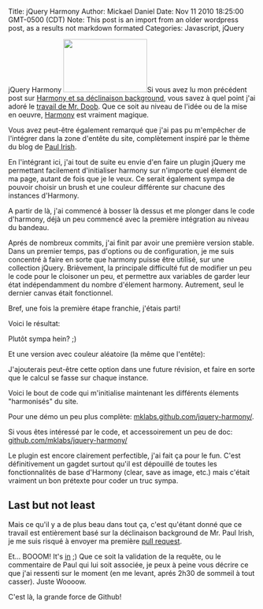 Title: jQuery Harmony
Author: Mickael Daniel
Date: Nov 11 2010 18:25:00 GMT-0500 (CDT)
Note: This post is an import from an older wordpress post, as a results not markdown formated
Categories: Javascript, jQuery

jQuery Harmony
<img class="mk-blog-img" src="http://blog.mklog.fr/wp-content/uploads/2010/11/jquery_logo.gif" height="108" width="170" />Si vous avez lu mon précédent post sur <a href="http://blog.mklog.fr/2010/11/06/harmony-sexy-background-canvas/">Harmony et sa déclinaison background</a>, vous savez à quel point j'ai adoré  le <a href="http://mrdoob.com/">travail de Mr. Doob</a>. Que ce soit au niveau de l'idée ou de la mise en oeuvre, <a href="http://mrdoob.com/projects/harmony/">Harmony</a> est vraiment magique.

Vous avez peut-être également remarqué que j'ai pas pu m'empêcher de l'intégrer dans la zone d'entête du site, complètement inspiré par le thème du blog de <a href="http://paulirish.com/">Paul Irish</a>.

En l'intégrant ici, j'ai tout de suite eu envie d'en faire un plugin jQuery me permettant facilement d'initialiser harmony sur n'importe quel élement de ma page, autant de fois que je le veux. Ce serait également sympa de pouvoir choisir un brush et une couleur différente sur chacune des instances d'Harmony.

<!--more-->

A partir de là, j'ai commencé à bosser là dessus et me plonger dans le code d'harmony, déjà un peu commencé avec la première intégration au niveau du bandeau.

Aprés de nombreux commits, j'ai finit par avoir une première version stable. Dans un premier temps, pas d'options ou de configuration, je me suis concentré à faire en sorte que harmony puisse être utilisé, sur une collection jQuery. Brièvement, la principale difficulté fut de modifier un peu le code pour le cloisoner un peu, et permettre aux variables de garder leur état indépendamment du nombre d'élement harmony. Autrement, seul le dernier canvas était fonctionnel.

Bref, une fois la première étape franchie, j'étais parti!

Voici le résultat:

<div class="mk-blog-demo mk-blog-demo-harmony" data-color="#BABB40"></div>

Plutôt sympa hein? ;)

Et une version avec couleur aléatoire (la même que l'entête):
<div class="mk-blog-demo mk-blog-demo-harmony"></div>

J'ajouterais peut-être cette option dans une future révision, et faire en sorte que le calcul se fasse sur chaque instance.

Voici le bout de code qui m'initialise maintenant les différents élements "harmonisés" du site. 
<script src="https://gist.github.com/672845.js"> </script>

Pour une démo un peu plus complète: <a href="http://mklabs.github.com/jquery-harmony/">mklabs.github.com/jquery-harmony/</a>.

Si vous êtes intéressé par le code,  et accessoirement un peu de doc: <a href="https://github.com/mklabs/jquery-harmony/">github.com/mklabs/jquery-harmony/</a>

Le plugin est encore clairement perfectible, j'ai fait ça pour le fun. C'est définitivement un gagdet surtout qu'il est dépouillé de toutes les fonctionnalités de base d'Harmony (clear, save as image, etc.) mais c'était vraiment un bon prétexte pour coder un truc sympa.

<h2>Last but not least</h2>
Mais ce qu'il y a de plus beau dans tout ça, c'est qu'étant donné que ce travail est entièrement basé sur la déclinaison background de Mr. Paul Irish, je me suis risqué à envoyer ma première <a href="https://github.com/paulirish/harmony/pull/1">pull request</a>.

Et... BOOOM! It's <a href="https://github.com/paulirish/harmony">in</a> ;) Que ce soit la validation de la requête, ou le commentaire de Paul qui lui soit associée, je peux à peine vous décrire ce que j'ai ressenti sur le moment (en me levant, aprés 2h30 de sommeil à tout casser). Juste Woooow.

C'est là, la grande force de Github!
